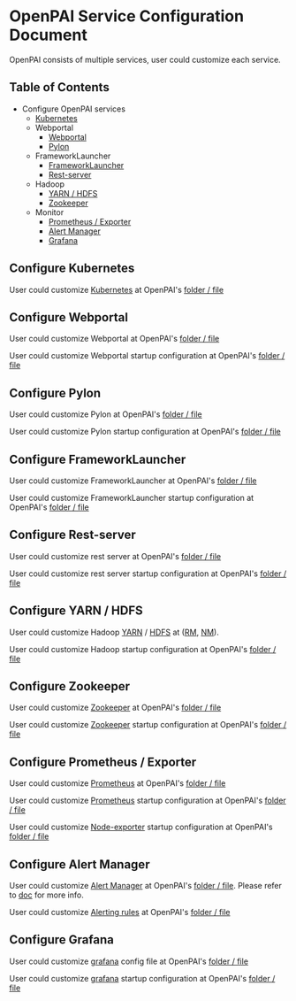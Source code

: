 # OpenPAI Service Configuration Document

OpenPAI consists of multiple services, user could customize each service.

## Table of Contents

- Configure OpenPAI services
    - [Kubernetes](#kubernetes)
    - Webportal
      - [Webportal](#webportal)
      - [Pylon](#pylon)
    - FrameworkLauncher
      - [FrameworkLauncher](#frameworklauncher)
      - [Rest-server](#restserver)
    - Hadoop
      - [YARN / HDFS](#hadoop)
      - [Zookeeper](#zookeeper)
    - Monitor
      - [Prometheus / Exporter](#prometheus)
      - [Alert Manager](#alertmanager)
      - [Grafana](#grafana)

## Configure Kubernetes <a name="kubernetes"></a>

User could customize [Kubernetes](https://kubernetes.io/) at OpenPAI's [folder / file](../../../deployment/k8sPaiLibrary/template)

## Configure Webportal <a name="webportal"></a>

User could customize Webportal at OpenPAI's [folder / file](../../webportal/README.md#Configuration)

User could customize Webportal startup configuration at OpenPAI's [folder / file](../../../src/webportal/deploy/webportal.yaml.template)

## Configure Pylon <a name="pylon"></a>

User could customize Pylon at OpenPAI's [folder / file](../../pylon/README.md#Configuration)

User could customize Pylon startup configuration at OpenPAI's [folder / file](../../../src/pylon/deploy/pylon.yaml.template)

## Configure FrameworkLauncher <a name="frameworklauncher"></a>

User could customize FrameworkLauncher at OpenPAI's [folder / file](../../../subprojects/frameworklauncher/yarn/doc/USERMANUAL.md#Configuration)

User could customize FrameworkLauncher startup configuration at OpenPAI's [folder / file](../../../src/yarn-frameworklauncher/deploy/yarn-frameworklauncher.yaml.template)

## Configure Rest-server <a name="restserver"></a>

User could customize rest server at OpenPAI's [folder / file](../../../src/rest-server/deploy/rest-server.yaml.template)

User could customize rest server startup configuration at OpenPAI's [folder / file](../../../src)

## Configure YARN / HDFS <a name="hadoop"></a>

User could customize Hadoop [YARN](https://hadoop.apache.org/docs/current/hadoop-yarn/hadoop-yarn-site/YARN.html) / [HDFS](https://hadoop.apache.org/docs/stable/hadoop-project-dist/hadoop-hdfs/HdfsUserGuide.html) at ([RM](../../../src/hadoop-resource-manager/deploy/hadoop-resource-manager-configuration), [NM](../../../src/hadoop-node-manager/deploy/hadoop-node-manager-configuration)).

User could customize Hadoop startup configuration at OpenPAI's [folder / file](../../../src)


## Configure Zookeeper <a name="zookeeper"></a>

User could customize [Zookeeper](https://zookeeper.apache.org/) at OpenPAI's [folder / file](../../../src/zookeeper/build/zoo.cfg)

User could customize [Zookeeper](https://zookeeper.apache.org/) startup configuration at OpenPAI's [folder / file](../../../src/zookeeper/deploy/zookeeper.yaml.template)

## Configure Prometheus / Exporter <a name="prometheus"></a>

User could customize [Prometheus](https://prometheus.io/docs/prometheus/latest/configuration/configuration/) at OpenPAI's [folder / file](../../../src/prometheus/deploy/prometheus-configmap.yaml.template)

User could customize [Prometheus](https://prometheus.io/docs/prometheus/latest/configuration/configuration/) startup configuration at OpenPAI's [folder / file](../../../src/prometheus/deploy/prometheus-deployment.yaml.template)

User could customize [Node-exporter](https://github.com/prometheus/node_exporter) startup configuration at OpenPAI's [folder / file](../../../src/node-exporter/deploy/node-exporter.yaml.template)

## Configure Alert Manager <a name="alertmanager"></a>

User could customize [Alert Manager](https://prometheus.io/docs/alerting/alertmanager/) at OpenPAI's [folder / file](../../../src/alert-manager/deploy/alert-configmap.yaml.template). Please refer to [doc](../../alerting/alert-manager.md#configuration) for more info.

User could customize [Alerting rules](https://prometheus.io/docs/prometheus/latest/configuration/alerting_rules/) at OpenPAI's [folder / file](../../../src/prometheus/deploy/alerting)

## Configure Grafana <a name="grafana"></a>

User could customize [grafana](http://docs.grafana.org/installation/configuration/) config file at OpenPAI's [folder / file](../src/grafana/src/grafana_config.sh)

User could customize [grafana](http://docs.grafana.org/installation/configuration/) startup configuration at OpenPAI's [folder / file](../src/grafana/src/start_server.sh)


